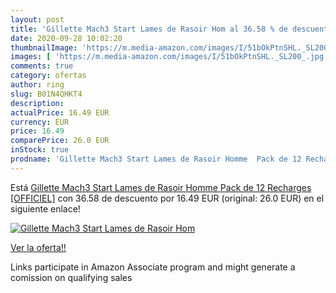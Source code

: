 ```yaml
---
layout: post
title: 'Gillette Mach3 Start Lames de Rasoir Hom al 36.58 % de descuento'
date: 2020-09-28 10:02:20
thumbnailImage: 'https://m.media-amazon.com/images/I/51bOkPtnSHL._SL200_.jpg'
images: [ 'https://m.media-amazon.com/images/I/51bOkPtnSHL._SL200_.jpg' ]
comments: true
category: ofertas
author: ring
slug: B01N4QHKT4
description:
actualPrice: 16.49 EUR
currency: EUR
price: 16.49
comparePrice: 26.0 EUR
inStock: true
prodname: 'Gillette Mach3 Start Lames de Rasoir Homme  Pack de 12 Recharges [OFFICIEL]'
---
```


Está [Gillette Mach3 Start Lames de Rasoir Homme  Pack de 12 Recharges [OFFICIEL]](https://www.amazon.fr/dp/B01N4QHKT4/?tag=tolees0d-21) con 36.58 de descuento por 16.49 EUR (original: 26.0 EUR) en el siguiente enlace!

[![Gillette Mach3 Start Lames de Rasoir Hom](https://m.media-amazon.com/images/I/51bOkPtnSHL._SL200_.jpg)](https://www.amazon.fr/dp/B01N4QHKT4/?tag=tolees0d-21)

[Ver la oferta!!](https://www.amazon.fr/dp/B01N4QHKT4/?tag=tolees0d-21)

Links participate in Amazon Associate program and might generate a comission on qualifying sales


